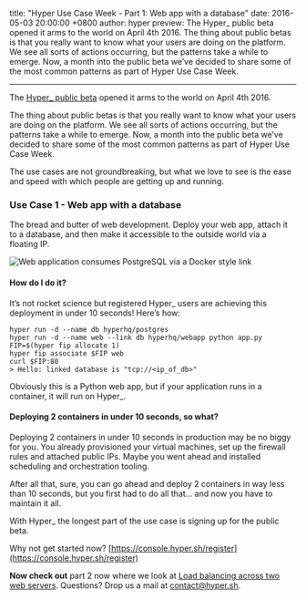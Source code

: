 title: "Hyper Use Case Week - Part 1: Web app with a database"
date: 2016-05-03 20:00:00 +0800
author: hyper
preview: The Hyper_ public beta opened it arms to the world on April 4th 2016. The thing about public betas is that you really want to know what your users are doing on the platform. We see all sorts of actions occurring, but the patterns take a while to emerge. Now, a month into the public beta we’ve decided to share some of the most common patterns as part of Hyper Use Case Week.

---

The [Hyper_ public beta](https://console.hyper.sh/register) opened it arms to the world on April 4th 2016.

The thing about public betas is that you really want to know what your users are doing on the platform. We see all sorts of actions occurring, but the patterns take a while to emerge. Now, a month into the public beta we’ve decided to share some of the most common patterns as part of Hyper Use Case Week.

The use cases are not groundbreaking, but what we love to see is the ease and speed with which people are getting up and running.

### Use Case 1 - Web app with a database

The bread and butter of web development. Deploy your web app, attach it to a database, and then make it accessible to the outside world via a floating IP.

![Web application consumes PostgreSQL via a Docker style link](-/images/hyper-use-case-week-part-1-web-app-with-a-database/1.png)

#### How do I do it?

It’s not rocket science but registered Hyper_ users are achieving this deployment in under 10 seconds! Here’s how:

``` shell
hyper run -d --name db hyperhq/postgres
hyper run -d --name web --link db hyperhq/webapp python app.py
FIP=$(hyper fip allocate 1)
hyper fip associate $FIP web
curl $FIP:80
> Hello: linked database is "tcp://<ip_of_db>"
```

Obviously this is a Python web app, but if your application runs in a container, it will run on Hyper_.

#### Deploying 2 containers in under 10 seconds, so what?

Deploying 2 containers in under 10 seconds in production may be no biggy for you. You already provisioned your virtual machines, set up the firewall rules and attached public IPs. Maybe you went ahead and installed scheduling and orchestration tooling.

After all that, sure, you can go ahead and deploy 2 containers in way less than 10 seconds, but you first had to do all that… and now you have to maintain it all.

With Hyper_ the longest part of the use case is signing up for the public beta.

Why not get started now? [https://console.hyper.sh/register](https://console.hyper.sh/register)

**Now check out** part 2 now where we look at [Load balancing across two web servers](https://blog.hyper.sh/hyper-use-case-week-part-2-load-balancer-with-two-web-servers.html). Questions? Drop us a mail at [contact@hyper.sh](mailto:contact@hyper.sh).